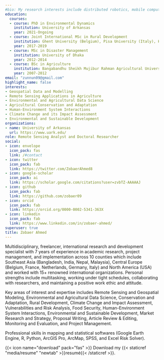 ```yaml
---
#bio: My research interests include distributed robotics, mobile computing and programmable matter.
education:
  courses:
  - course: PhD in Environmental Dynamics
    institution: University of Arkansas
    year: 2021-Ongoing
  - course: Joint International MSc in Rural Development
    institution: Ghent University (Belgium), Pisa University (Italy), Humboldt University of Berlin (Germany)
    year: 2017-2019
  - course: MSc in Disaster Management
    institution: University of Dhaka
    year: 2012-2014
  - course: BSc in Agriculture
    institution: Bangabandhu Sheikh Mujibur Rahman Agricultural University
    year: 2007-2012
email: "zunnun09@gmail.com"
highlight_name: false
interests:
- Geospatial Data and Modelling
- Remote Sensing Applications in Agriculture
- Environmental and Agricultural Data Science 
- Agricultural Conservation and Adaptation
- Human-Environment System Interactions
- Climate Change and its Impact Assessment
- Environmental and Sustainable Development
organizations:
- name: University of Arkansas
  url: https://www.uark.edu/
role: Remote Sensing Analyst and Doctoral Researcher
social:
- icon: envelope
  icon_pack: fas
  link: /#contact
- icon: twitter
  icon_pack: fab
  link: https://twitter.com/ZobaerAhmed8
- icon: google-scholar
  icon_pack: ai
  link: https://scholar.google.com/citations?user=zvbTZ-AAAAAJ
- icon: github
  icon_pack: fab
  link: https://github.com/zobaer09
- icon: orcid
  icon_pack: fab
  link: https://orcid.org/0000-0002-5341-363X
- icon: linkedin
  icon_pack: fab
  link: https://www.linkedin.com/in/zobaer-ahmed/
superuser: true
title: Zobaer Ahmed
---
```

<div style="text-align: inherit;">
Multidisciplinary, freelancer, international research and development specialist with 7 years of experience in academic research, project management, and implementation across 10 counties which include Southeast Asia (Bangladesh, India, Nepal, Malaysia), Central Europe (Belgium, France, Netherlands, Germany, Italy) and North America (USA) and worked with 15+ renowned international organizations. Personal strengths include multitasking, working under tight schedules, collaborating with researchers, and maintaining a positive work ethic and attitude.


Key areas of interest and expertise includes Remote Sensing and Geospatial Modeling, Environmental and Agricultural Data Science, Conservation and Adaptation, Rural Development, Climate Change and Impact Assessment, Vulnerabilities and Risk Analysis, Food Security, Human-Environment System Interactions, Environmental and Sustainable Development, Market Research and Strategy, Proposal Writing, Article Review & Editing, Monitoring and Evaluation, and Project Management.

Professional skills in mapping and statistical softwares (Google Earth Engine, R, Python, ArcGIS Pro, ArcMap, SPSS, and Excel Risk Solver). 
</div>

{{< icon name="download" pack="fas" >}} Download my {{< staticref "media/resume" "newtab" >}}resumé{{< /staticref >}}.

